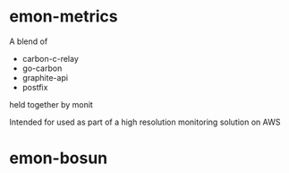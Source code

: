 # emon-metrics

A blend of

- carbon-c-relay
- go-carbon
- graphite-api
- postfix

held together by monit

Intended for used as part of a high resolution monitoring solution on AWS
# emon-bosun

